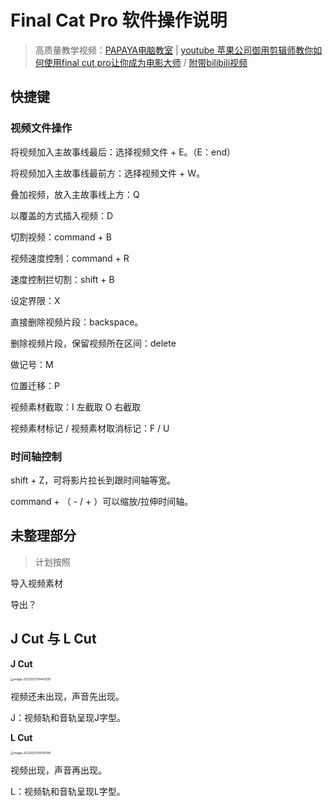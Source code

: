 # Final Cat Pro 软件操作说明

> 高质量教学视频：[PAPAYA电脑教室](https://space.bilibili.com/402780815) | [youtube 苹果公司御用剪辑师教你如何使用final cut pro让你成为电影大师](https://www.youtube.com/watch?v=H883qIGV48E&t=1909s) / [附带bilibili视频](https://www.bilibili.com/video/BV1qE411c7co?share_source=copy_web) 



## 快捷键

### 视频文件操作

将视频加入主故事线最后：选择视频文件 + E。（E：end）

将视频加入主故事线最前方：选择视频文件 + W。

叠加视频，放入主故事线上方：Q

以覆盖的方式插入视频：D



切割视频：command + B



视频速度控制：command + R

速度控制拦切割：shift + B



设定界限：X

直接删除视频片段：backspace。

删除视频片段，保留视频所在区间：delete

做记号：M

位置迁移：P

视频素材截取：I 左截取 O 右截取

视频素材标记 / 视频素材取消标记：F / U



### 时间轴控制

shift + Z，可将影片拉长到跟时间轴等宽。

command + （ - / + ）可以缩放/拉伸时间轴。



## 未整理部分

> 计划按照

导入视频素材

导出？



## J Cut 与 L Cut

**J Cut**

<img src="https://file.pandacode.cn/blog/202202201731500.png" alt="image-20220213114401291" style="zoom:33%;" /> 

视频还未出现，声音先出现。

J：视频轨和音轨呈现J字型。

**L Cut**

<img src="https://file.pandacode.cn/blog/202202201731733.png" alt="image-20220213114541198" style="zoom:33%;" /> 

视频出现，声音再出现。

L：视频轨和音轨呈现L字型。